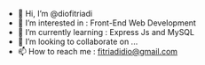 - 👋 Hi, I’m @diofitriadi
- 👀 I’m interested in : Front-End Web Development
- 🌱 I’m currently learning : Express Js and MySQL
- 💞️ I’m looking to collaborate on ...
- 📫 How to reach me : fitriadidio@gmail.com

<!---
diofitriadi/diofitriadi is a ✨ special ✨ repository because its `README.md` (this file) appears on your GitHub profile.
You can click the Preview link to take a look at your changes.
--->
